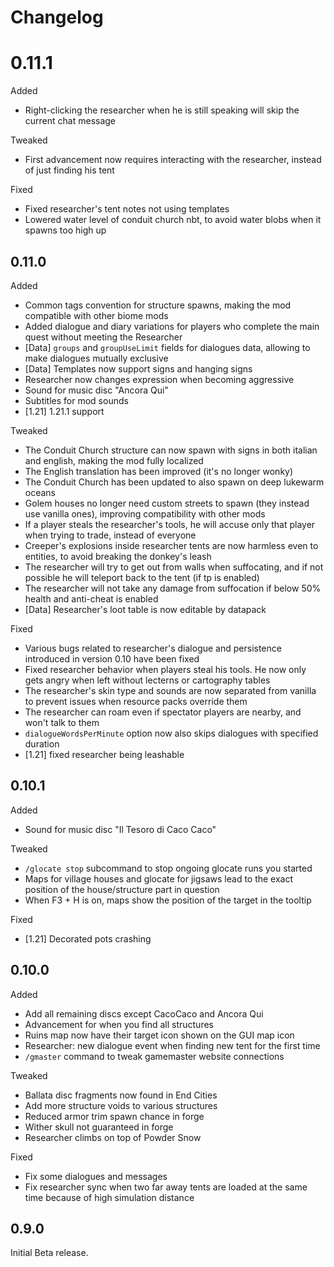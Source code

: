 # Changelog

# 0.11.1

Added
- Right-clicking the researcher when he is still speaking will skip the current chat message

Tweaked
- First advancement now requires interacting with the researcher, instead of just finding his tent

Fixed
- Fixed researcher's tent notes not using templates
- Lowered water level of conduit church nbt, to avoid water blobs when it spawns too high up


## 0.11.0

Added
- Common tags convention for structure spawns, making the mod compatible with other biome mods
- Added dialogue and diary variations for players who complete the main quest without meeting the Researcher
- [Data] `groups` and `groupUseLimit` fields for dialogues data, allowing to make dialogues mutually exclusive
- [Data] Templates now support signs and hanging signs
- Researcher now changes expression when becoming aggressive
- Sound for music disc "Ancora Qui"
- Subtitles for mod sounds
- [1.21] 1.21.1 support

Tweaked
- The Conduit Church structure can now spawn with signs in both italian and english, making the mod fully localized
- The English translation has been improved (it's no longer wonky)
- The Conduit Church has been updated to also spawn on deep lukewarm oceans
- Golem houses no longer need custom streets to spawn (they instead use vanilla ones), improving compatibility with other mods
- If a player steals the researcher's tools, he will accuse only that player when trying to trade, instead of everyone
- Creeper's explosions inside researcher tents are now harmless even to entities, to avoid breaking the donkey's leash
- The researcher will try to get out from walls when suffocating, and if not possible he will teleport back to the tent (if tp is enabled)
- The researcher will not take any damage from suffocation if below 50% health and anti-cheat is enabled
- [Data] Researcher's loot table is now editable by datapack

Fixed
- Various bugs related to researcher's dialogue and persistence introduced in version 0.10 have been fixed
- Fixed researcher behavior when players steal his tools. He now only gets angry when left without lecterns or cartography tables
- The researcher's skin type and sounds are now separated from vanilla to prevent issues when resource packs override them
- The researcher can roam even if spectator players are nearby, and won't talk to them
- `dialogueWordsPerMinute` option now also skips dialogues with specified duration
- [1.21] fixed researcher being leashable


## 0.10.1

Added
- Sound for music disc "Il Tesoro di Caco Caco"

Tweaked
- `/glocate stop` subcommand to stop ongoing glocate runs you started
- Maps for village houses and glocate for jigsaws lead to the exact
    position of the house/structure part in question
- When F3 + H is on, maps show the position of the target in the tooltip

Fixed
- [1.21] Decorated pots crashing


## 0.10.0

Added
- Add all remaining discs except CacoCaco and Ancora Qui
- Advancement for when you find all structures
- Ruins map now have their target icon shown on the GUI map icon
- Researcher: new dialogue event when finding new tent for the first time
- `/gmaster` command to tweak gamemaster website connections

Tweaked
- Ballata disc fragments now found in End Cities
- Add more structure voids to various structures
- Reduced armor trim spawn chance in forge
- Wither skull not guaranteed in forge
- Researcher climbs on top of Powder Snow

Fixed
- Fix some dialogues and messages
- Fix researcher sync when two far away tents are loaded at the same time because of high simulation distance


## 0.9.0

Initial Beta release.
